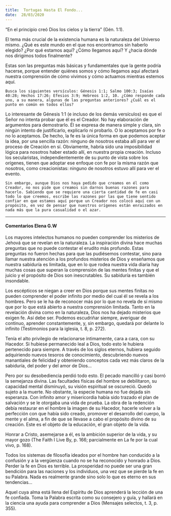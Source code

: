 ```yaml
---
title:  Tortugas Hasta El Fondo...
date:  28/03/2020
---
```


“En el principio creó Dios los cielos y la tierra” (Gén. 1:1).

El tema más crucial de la existencia humana es la naturaleza del Universo mismo. ¿Qué es este mundo en el que nos encontramos sin haberlo elegido? ¿Por qué estamos aquí? ¿Cómo llegamos aquí? Y ¿hacia dónde nos dirigimos todos finalmente?

Estas son las preguntas más básicas y fundamentales que la gente podría hacerse, porque entender quiénes somos y cómo llegamos aquí afectará nuestra comprensión de cómo vivimos y cómo actuamos mientras estemos aquí.

`Busca los siguientes versículos: Génesis 1:1; Salmo 100:3; Isaías 40:28; Hechos 17:26; Efesios 3:9; Hebreos 1:2, 10. ¿Cómo responde cada uno, a su manera, algunas de las preguntas anteriores? ¿Cuál es el punto en común en todos ellos?`

Lo interesante de Génesis 1:1 (e incluso de los demás versículos) es que el Señor no intenta probar que él es el Creador. No hay elaboración de argumentos para demostrarlo. Él se expresa de manera simple y clara, sin ningún intento de justificarlo, explicarlo ni probarlo. O lo aceptamos por fe o no lo aceptamos. De hecho, la fe es la única forma en que podemos aceptar la idea, por una sencilla razón: ninguno de nosotros estaba allí para ver el proceso de Creación en sí. Obviamente, habría sido una imposibilidad lógica para nosotros haber estado allí, en nuestra propia creación. Incluso los secularistas, independientemente de su punto de vista sobre los orígenes, tienen que adoptar ese enfoque con fe por la misma razón que nosotros, como creacionistas: ninguno de nosotros estuvo allí para ver el evento.

`Sin embargo, aunque Dios nos haya pedido que creamos en él como Creador, no nos pide que creamos sin darnos buenas razones para hacerlo. Sabiendo que se requiere una cierta cantidad de fe en casi todo lo que creemos, escribe las razones por las que tiene sentido confiar en que estamos aquí porque un Creador nos colocó aquí con un propósito, en vez de pensar que nuestros orígenes están enraizados en nada más que la pura casualidad o el azar.`

---

#### Comentarios Elena G.W

Los mayores intelectos humanos no pueden comprender los misterios de Jehová que se revelan en la naturaleza. La inspiración divina hace muchas preguntas que no puede contestar el erudito más profundo. Estas preguntas no fueron hechas para que las pudiésemos contestar, sino para llamar nuestra atención a los profundos misterios de Dios y enseñamos que nuestra sabiduría es limitada, que en lo que rodea nuestra vida diaria hay muchas cosas que superan la comprensión de las mentes finitas y que el juicio y el propósito de Dios son inescrutables. Su sabiduría es también insondable.

Los escépticos se niegan a creer en Dios porque sus mentes finitas no pueden comprender el poder infinito por medio del cual él se revela a los hombres. Pero se le ha de reconocer más por lo que no revela de sí mismo que por lo que está abierto a nuestra comprensión limitada. Tanto en la revelación divina como en la naturaleza, Dios nos ha dejado misterios que exigen fe. Así debe ser. Podemos escudriñar siempre, averiguar de continuo, aprender constantemente, y, sin embargo, quedará por delante lo infinito (Testimonios para la iglesia, t. 8, p. 272).

Tenía el alto privilegio de relacionarse íntimamente, cara a cara, con su Hacedor. Si hubiese permanecido leal a Dios, todo esto le hubiera pertenecido para siempre. A través de los siglos eternos, hubiera seguido adquiriendo nuevos tesoros de conocimiento, descubriendo nuevos manantiales de felicidad y obteniendo conceptos cada vez más claros de la sabiduría, del poder y del amor de Dios…

Pero por su desobediencia perdió todo esto. El pecado mancilló y casi borró la semejanza divina. Las facultades físicas del hombre se debilitaron, su capacidad mental disminuyó, su visión espiritual se oscureció. Quedó sujeto a la muerte. No obstante, la especie humana no fue dejada sin esperanza. Con infinito amor y misericordia había sido trazado el plan de salvación y se le otorgaba una vida de prueba. La obra de la redención debía restaurar en el hombre la imagen de su Hacedor, hacerle volver a la perfección con que había sido creado, promover el desarrollo del cuerpo, la mente y el alma, a fin de que se llevase a cabo el propósito divino de su creación. Este es el objeto de la educación, el gran objeto de la vida.

Honrar a Cristo, asemejarse a él, es la ambición superior de la vida, y su mayor gozo (The Faith I Live By, p. 166; parcialmente en La fe por la cual vivo, p. 168).

Todos los sistemas de filosofía ideados por el hombre han conducido a la confusión y a la vergüenza cuando no se ha reconocido y honrado a Dios. Perder la fe en Dios es terrible. La prosperidad no puede ser una gran bendición para las naciones y los individuos, una vez que se pierde la fe en su Palabra. Nada es realmente grande sino solo lo que es eterno en sus tendencias…

Aquel cuya alma está llena del Espíritu de Dios aprenderá la lección de una fe confiada. Toma la Palabra escrita como su consejero y guía, y hallará en la ciencia una ayuda para comprender a Dios (Mensajes selectos, t. 3, p. 355).